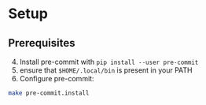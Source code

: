 # Setup

## Prerequisites

4. Install pre-commit with `pip install --user pre-commit`
5. ensure that `$HOME/.local/bin` is present in your PATH
6. Configure pre-commit:
```sh
make pre-commit.install
```
